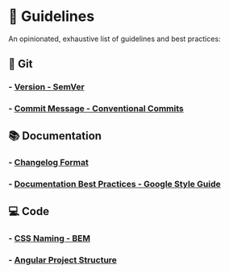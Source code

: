 # 🧭 Guidelines
An opinionated, exhaustive list of guidelines and best practices:

## 🔧 Git
### - [Version - SemVer](https://semver.org/)
### - [Commit Message - Conventional Commits](https://www.conventionalcommits.org/)

## 📚 Documentation
### - [Changelog Format](https://github.com/o-pinion/angular/wiki/CHANGELOG.md)
### - [Documentation Best Practices - Google Style Guide](https://google.github.io/styleguide/docguide/best_practices.html)

## 💻 Code
### - [CSS Naming - BEM](https://getbem.com/)
### - [Angular Project Structure](https://github.com/o-pinion/angular/wiki/Home)
